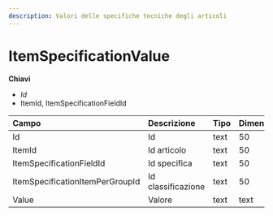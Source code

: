 ```yaml
---
description: Valori delle specifiche tecniche degli articoli
---
```


# ItemSpecificationValue

**Chiavi**

* _Id_
* ItemId, ItemSpecificationFieldId

| Campo | Descrizione | Tipo | Dimensione |
| :--- | :--- | :--- | :--- |
| Id | Id | text | 50 |
| ItemId | Id articolo | text | 50 |
| ItemSpecificationFieldId | Id specifica | text | 50 |
| ItemSpecificationItemPerGroupId | Id classificazione | text | 50 |
| Value | Valore | text | text |
